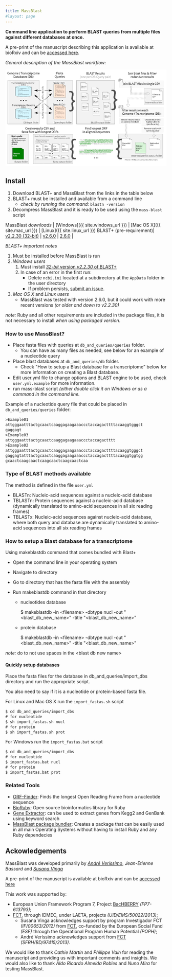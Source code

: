 ```yaml
---
title: MassBlast
#layout: page
---
```


**Command line application to perform BLAST queries from multiple files against different databases at once.**

A pre-print of the manuscript describing this application is available at bioRxiv and can be [accessed here](https://www.biorxiv.org/content/early/2017/07/03/131953).

*General description of the MassBlast workflow:*

[![Pipeline of MassBlast](pipeline.png)](pipeline.png)

## Install

1. Download BLAST+ and MassBlast from the links in the table below
1. BLAST+ must be installed and available from a command line
    - *check by running the command:* `blastn -version`
1. Decompress MassBlast and it is ready to be used using the `mass-blast` script

MassBlast *downloads* | [Windows]({{ site.windows_url }}) | [Mac OS X]({{ site.mac_url }}) | [Linux]({{ site.linux_url }})
BLAST+ (pre-requirement)| [v2.2.30 (32-bit)](ftp://ftp.ncbi.nlm.nih.gov/blast/executables/blast+/2.2.30/ncbi-blast-2.2.30+-win32.exe) | [v2.6.0](ftp://ftp.ncbi.nlm.nih.gov/blast/executables/blast+/2.6.0/ncbi-blast-2.6.0+-x64-macosx.tar.gz) | [2.6.0](ftp://ftp.ncbi.nlm.nih.gov/blast/executables/blast+/2.6.0/ncbi-blast-2.6.0+-x64-linux.tar.gz) |

*BLAST+ important notes*

1. Must be installed before MassBlast is run
1. *Windows users*
    1. Must install [*32-bit* version *v2.2.30* of BLAST+](ftp://ftp.ncbi.nlm.nih.gov/blast/executables/blast+/2.2.30/ncbi-blast-2.2.30+-win32.exe)
    1. In case of an error in the first run:
        - Delete `ncbi.ini` located at a subdirectory at the `AppData` folder in the user directory
        - If problem persists, [submit an issue](https://github.com/averissimo/mass-blast/issues).
1. *Mac OS X* and *Linux users*
    - MassBlast was tested with version 2.6.0, but it could work with more recent versions *(or older and down to v2.2.30)*

*note:* Ruby and all other requirements are included in the package files, it is not necessary to install *when using packaged version*.

### How to use MassBlast?

- Place fasta files with queries at `db_and_queries/queries` folder.
  - You can have as many files as needed, see below for an example of a nucleotide query
- Place blast databases at `db_and_queries/db` folder.
  - Check "How to setup a Blast database for a transcriptome" below for more information on creating a Blast database.
- Edit user.yml file to change options and BLAST engine to be used, check `user.yml.example` for more information.
- run mass-blast script *(either double click it on Windows or as a command in the command line.*

Example of a nucleotide query file that could be placed in `db_and_queries/queries` folder:

```
>Example01
attgggaatttactgcaactcaaggagaagaaaccctaccagacttttacaaggtgggct
gaggagt
>Example03
attgggaatttactgcaactcaaggagaagaaaccctaccagactttt
>Example02
attgggaatttactgcaactcaaggagaagaaaccctaccagacttttacaaggtgggct
gaggagtatttactgcaactcaaggagaagaaaccctaccagacttttacaaggtggtgg
gcaactcaagcaactcaagcaactcaagcaactcaa
```

### Type of BLAST methods available

The method is defined in the file `user.yml`

- BLASTn: Nucleic-acid sequences against a nucleic-acid database
- TBLASTn: Protein sequences against a nucleic-acid database (dynamically translated to amino-acid sequences in all six reading frames)
- TBLASTx: Nucleic-acid sequences against nucleic-acid database, where both query and database are dynamically translated to amino-acid sequences into all six reading frames

### How to setup a Blast database for a transcriptome

Using makeblastdb command that comes bundled with Blast+

- Open the command line in your operating system
- Navigate to directory
- Go to directory that has the fasta file with the assembly
- Run makeblastdb command in that directory

  - nucleotides database

    $ makeblastdb -in &lt;filename&gt; -dbtype nucl -out "&lt;blast_db_new_name&gt;" -title "&lt;blast_db_new_name&gt;"

  - protein database

    $ makeblastdb -in &lt;filename&gt; -dbtype nucl -out "&lt;blast_db_new_name&gt;" -title "&lt;blast_db_new_name&gt;"

*note:* do to not use spaces in the &lt;blast db new name&gt;

#### Quickly setup databases

Place the fasta files for the database in db_and_queries/import_dbs directory and run the appropriate script.

You also need to say if it is a nucleotide or protein-based fasta file.

For Linux and Mac OS X run the `import_fastas.sh` script

    $ cd db_and_queries/import_dbs
    # for nucleotide
    $ sh import_fastas.sh nucl
    # for protein
    $ sh import_fastas.sh prot

For Windows run the `import_fastas.bat` script

    $ cd db_and_queries/import_dbs
    # for nucleotide
    $ import_fastas.bat nucl
    # for protein
    $ import_fastas.bat prot

### Related Tools

- [ORF-Finder](http://github.com/averissimo/orf_finder): Finds the longest Open Reading Frame from a nucleotide sequence
- [BioRuby](http://bioruby.org/): Open source bioinformatics library for Ruby
- [Gene Extractor](https://github.com/averissimo/gene-extractor/): can be used to extract genes from Kegg2 and GenBank using keyword search
- [MassBlast package bundler](https://github.com/averissimo/app-mass-blast): Creates a package that can be easily used in all main Operating Systems without having to install Ruby and any Ruby dependecies

## Ackowledgements

MassBlast was developed primarily by *[André Veríssimo](http://web.tecnico.ulisboa.pt/andre.verissimo/)*, *Jean-Etienne Bassard* and *[Susana Vinga](http://web.tecnico.ulisboa.pt/susanavinga/)*

A pre-print of the manuscript is available at bioRxiv and can be [accessed here](https://www.biorxiv.org/content/early/2017/07/03/131953)

This work was supported by:

- European Union Framework Program 7, Project [BacHBERRY](www.bachberry.eu) *(FP7-613793)*;
- [FCT](www.fct.pt), through IDMEC, under LAETA, projects *(UID/EMS/50022/2013)*;
  - Susana Vinga acknowledges support by program
 Investigador FCT *(IF/00653/2012)* from [FCT](www.fct.pt), co-funded by the European Social Fund *(ESF)* through the Operational Program Human Potential *(POPH)*;
  - André Veríssimo acknowledges support from [FCT](www.fct.pt) *(SFRH/BD/97415/2013)*.

We would like to thank *Cathie Martin* and *Philippe Vain* for reading the manuscript and providing us
with important comments and insights. We would also like to thank *Aldo Ricardo Almeida Robles* and *Nuno Mira* for testing MassBlast.
